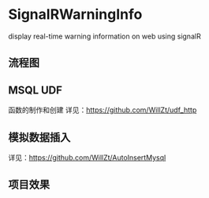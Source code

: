 # SignalRWarningInfo
display real-time warning information on web using signalR

## 流程图
## MSQL UDF
函数的制作和创建 详见：https://github.com/WillZt/udf_http
## 模拟数据插入
详见：https://github.com/WillZt/AutoInsertMysql
## 项目效果
